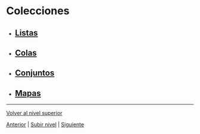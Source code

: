 # Colecciones

- ## [Listas](u1lists/README.md)
- ## [Colas](u2queues/README.md)
- ## [Conjuntos](u3sets/README.md)
- ## [Mapas](u4maps/README.md)


---

[Volver al nivel superior](../README.md)



[Anterior](../u4genericMethods/README.md) | [Subir nivel](../README.md) | [Siguiente](../README.md)
